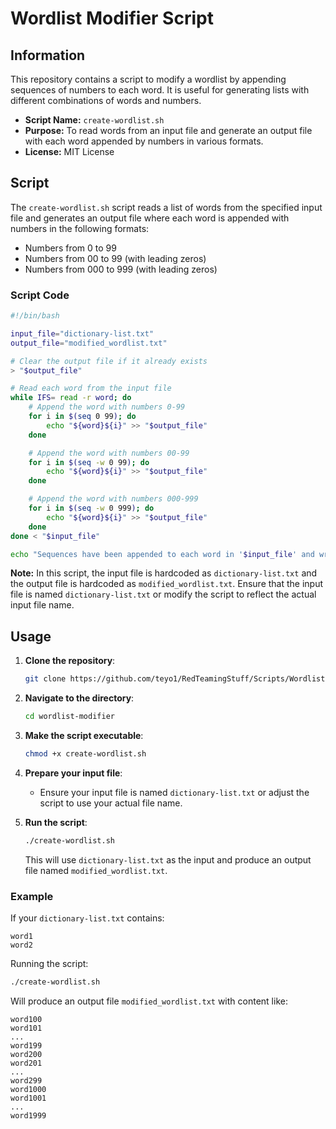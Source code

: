 # Wordlist Modifier Script

## Information

This repository contains a script to modify a wordlist by appending sequences of numbers to each word. It is useful for generating lists with different combinations of words and numbers.

- **Script Name:** `create-wordlist.sh`
- **Purpose:** To read words from an input file and generate an output file with each word appended by numbers in various formats.
- **License:** MIT License

## Script

The `create-wordlist.sh` script reads a list of words from the specified input file and generates an output file where each word is appended with numbers in the following formats:
- Numbers from 0 to 99
- Numbers from 00 to 99 (with leading zeros)
- Numbers from 000 to 999 (with leading zeros)

### Script Code

```bash
#!/bin/bash

input_file="dictionary-list.txt"
output_file="modified_wordlist.txt"

# Clear the output file if it already exists
> "$output_file"

# Read each word from the input file
while IFS= read -r word; do
    # Append the word with numbers 0-99
    for i in $(seq 0 99); do
        echo "${word}${i}" >> "$output_file"
    done

    # Append the word with numbers 00-99
    for i in $(seq -w 0 99); do
        echo "${word}${i}" >> "$output_file"
    done

    # Append the word with numbers 000-999
    for i in $(seq -w 0 999); do
        echo "${word}${i}" >> "$output_file"
    done
done < "$input_file"

echo "Sequences have been appended to each word in '$input_file' and written to '$output_file'."
```

**Note:** In this script, the input file is hardcoded as `dictionary-list.txt` and the output file is hardcoded as `modified_wordlist.txt`. Ensure that the input file is named `dictionary-list.txt` or modify the script to reflect the actual input file name.

## Usage

1. **Clone the repository**:
   ```bash
   git clone https://github.com/teyo1/RedTeamingStuff/Scripts/Wordlist-Scripts/Wordlist-Expander-exact-name.git
   ```

2. **Navigate to the directory**:
   ```bash
   cd wordlist-modifier
   ```

3. **Make the script executable**:
   ```bash
   chmod +x create-wordlist.sh
   ```

4. **Prepare your input file**:
   - Ensure your input file is named `dictionary-list.txt` or adjust the script to use your actual file name.

5. **Run the script**:
   ```bash
   ./create-wordlist.sh
   ```

   This will use `dictionary-list.txt` as the input and produce an output file named `modified_wordlist.txt`.

### Example

If your `dictionary-list.txt` contains:
```
word1
word2
```

Running the script:
```bash
./create-wordlist.sh
```

Will produce an output file `modified_wordlist.txt` with content like:
```
word100
word101
...
word199
word200
word201
...
word299
word1000
word1001
...
word1999
```
